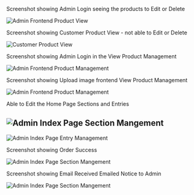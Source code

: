 
Screenshot showing Admin Login seeing the products to Edit or Delete

![Admin Frontend Product View](https://github.com/wendybovill/milestone-project-4/blob/0467d708521dbb74b8e8a09d806edfa7842740ed/Documentation/images/otherimages/adminview.png)


Screenshot showing Customer Product View - not able to Edit or Delete

![Customer Product View](https://github.com/wendybovill/milestone-project-4/blob/0467d708521dbb74b8e8a09d806edfa7842740ed/Documentation/images/otherimages/customerview.png)


Screenshot showing Admin Login in the View Product Management

![Admin Frontend Product Management](https://github.com/wendybovill/milestone-project-4/blob/0467d708521dbb74b8e8a09d806edfa7842740ed/Documentation/images/otherimages/adminproductmanagement.png)


Screenshot showing Upload image frontend View Product Management

![Admin Frontend Product Management](https://github.com/wendybovill/milestone-project-4/blob/553e998f9176b49f6baa7a9770d3107e4f78330e/Documentation/images/otherimages/adminuploadimage.png)


Able to Edit the Home Page Sections and Entries

![Admin Index Page Section Mangement](https://github.com/wendybovill/milestone-project-4/blob/9a5b4ec664b2b6d14c6be190f32076ef9eb05ba0/Documentation/images/otherimages/adminchangesection.png)
---------------------------------------------------------
![Admin Index Page Entry Management](https://github.com/wendybovill/milestone-project-4/blob/342ef8fb41366b3bc01f7077fcc658640a31729e/Documentation/images/otherimages/entry.png)


Screenshot showing Order Success

![Admin Index Page Section Mangement](https://github.com/wendybovill/milestone-project-4/blob/553e998f9176b49f6baa7a9770d3107e4f78330e/Documentation/images/otherimages/ordersuccess.png)


Screenshot showing Email Received Emailed Notice to Admin

![Admin Index Page Section Mangement](https://github.com/wendybovill/milestone-project-4/blob/259b5e3a3426f567ef89f23ada0591c83f4f9349/Documentation/images/otherimages/emailreceived.png)

